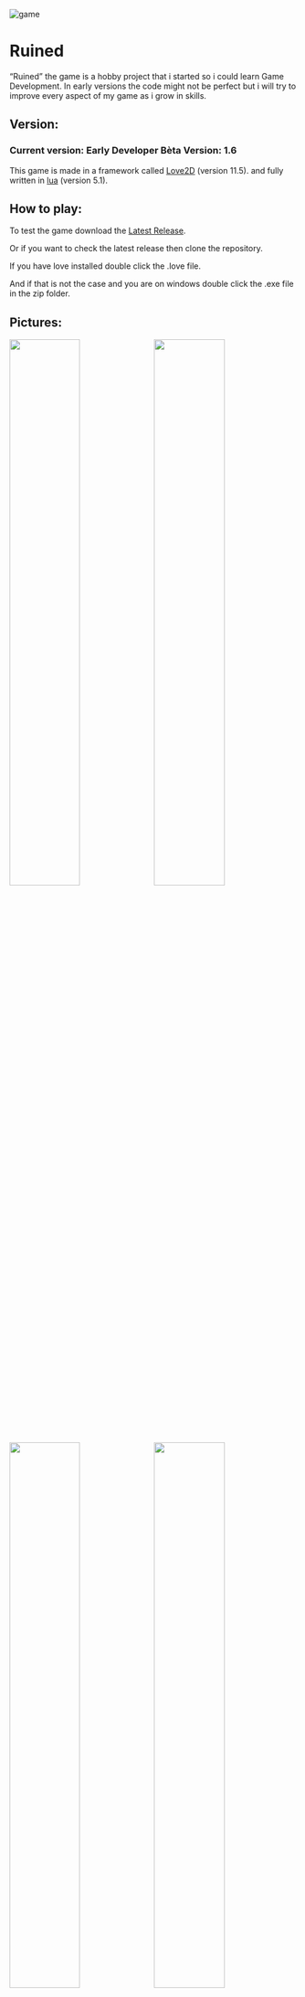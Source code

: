 ![game](https://github.com/Mikert1/Ruined/assets/73882306/b35ce5a7-e065-462e-8beb-51ac57dd84d1)
<h1>Ruined</h1>

<p>“Ruined” the game is a hobby project that i started so i could learn Game Development. In early versions the code might not be perfect but i will try to improve every aspect of my game as i grow in skills.</p>
<h2>Version:</h2>
<h3>Current version: <strong>Early Developer Bèta Version: 1.6</strong></h3>
<p>This game is made in a framework called <a href="https://love2d.org/">Love2D</a> (version 11.5). and fully written in <a href="https://www.lua.org/">lua</a> (version 5.1).</p>
<h2>How to play:</h2>
<p>To test the game download the <a href="https://github.com/Mikert1/Ruined/releases/tag/v1.4-early-developer-beta">Latest Release</a>.</p>
<p>Or if you want to check the latest release then clone the repository.</p>
<p>If you have love installed double click the .love file.</p>
<p>And if that is not the case and you are on windows double click the .exe file in the zip folder.</p>
<h2>Pictures:</h2>
<div>
    <a><img width="49.5%" src="https://github.com/Mikert1/Ruined/assets/73882306/1ef52b0c-8240-489a-a191-458290eeaa21"></a>
    <a><img width="49.5%" src="https://github.com/Mikert1/Ruined/assets/73882306/ec4af4f6-0ac1-460c-8bae-5d015817904d"></a>
</div>
<div>
    <img width="49.5%" src="https://github.com/Mikert1/Ruined/assets/73882306/eef28b86-3676-42fc-b7ba-cc05ba1171a6">
    <img width="49.5%" src="https://github.com/Mikert1/Ruined/assets/73882306/adea97ac-11a2-4c1b-b628-0f0edf4c7494">
</div>
<h2>Beta Website:</h2>
<p><a href="http://mikert.com/game.html">Mikert.com</a></p>
<h6>Made on a Windows Laptop. Stable Versions are Tested on linux and mac.</h6>
